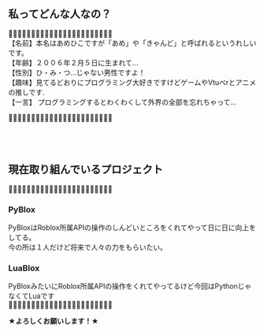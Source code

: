 
## 私ってどんな人なの？
🌸➖➖➖➖➖➖➖➖➖➖➖➖➖➖➖➖➖➖➖➖➖🌸<br>
【名前】本名はあめひこですが「あめ」や「きゃんど」と呼ばれるというれしいです。<br>
【年齢】２００６年２月５日に生まれて...<br>
【性別】ひ・み・つ...じゃない男性ですよ！<br>
【趣味】見てるどおりにプログラミング大好きですけどゲームやVtuべrとアニメの推しです.<br>
【一言】 プログラミングするとわくわくして外界の全部を忘れちゃって...<br>

🌸➖➖➖➖➖➖➖➖➖➖➖➖➖➖➖➖➖➖➖➖➖🌸
<br><br>
<br><br>

## 現在取り組んでいるプロジェクト
🎇➖➖➖➖➖➖➖➖➖➖➖➖➖➖➖➖➖➖➖➖➖🎇<br>
### PyBlox
PyBloxはRoblox所属APIの操作のしんどいところをくれてやって日に日に向上をしてる。<br>今の所は１人だけど将来で人々の力をもらいたい。<br>
### LuaBlox
PyBloxみたいにRoblox所属APIの操作をくれてやってるけど今回はPythonじゃなくてLuaです<br>
🎇➖➖➖➖➖➖➖➖➖➖➖➖➖➖➖➖➖➖➖➖➖🎇

**★よろしくお願いします！★**
